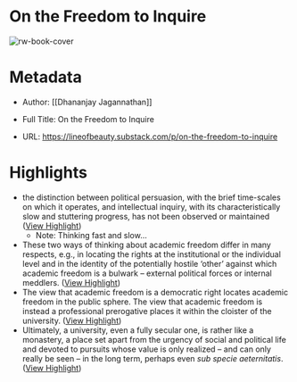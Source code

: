 # On the Freedom to Inquire

![rw-book-cover](https://substackcdn.com/image/fetch/f_auto,q_auto:good,fl_progressive:steep/https%3A%2F%2Fsubstack-post-media.s3.amazonaws.com%2Fpublic%2Fimages%2F613bbff2-5194-4768-b8b5-c70b72a2db68_427x485.jpeg)

# Metadata
- Author: [[Dhananjay Jagannathan]]
- Full Title: On the Freedom to Inquire

- URL: https://lineofbeauty.substack.com/p/on-the-freedom-to-inquire

# Highlights
- the distinction between political persuasion, with the brief time-scales on which it operates, and intellectual inquiry, with its characteristically slow and stuttering progress, has not been observed or maintained ([View Highlight](https://read.readwise.io/read/01hk4rv68j7dxge2xvxtmfgmgy))
    - Note: Thinking fast and slow...
- These two ways of thinking about academic freedom differ in many respects, e.g., in locating the rights at the institutional or the individual level and in the identity of the potentially hostile ‘other’ against which academic freedom is a bulwark – external political forces or internal meddlers. ([View Highlight](https://read.readwise.io/read/01hk4s63sr9xf4y9818ccs3re4))
- The view that academic freedom is a democratic right locates academic freedom in the public sphere. The view that academic freedom is instead a professional prerogative places it within the cloister of the university. ([View Highlight](https://read.readwise.io/read/01hk4s5tc64qy0tanp09jztbgj))
- Ultimately, a university, even a fully secular one, is rather like a monastery, a place set apart from the urgency of social and political life and devoted to pursuits whose value is only realized – and can only really be seen – in the long term, perhaps even *sub specie aeternitatis*. ([View Highlight](https://read.readwise.io/read/01hk4seh9c18h0rz3q4n6qq4wy))
